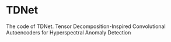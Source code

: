 # TDNet
The code of TDNet.
Tensor Decomposition-Inspired Convolutional Autoencoders for Hyperspectral Anomaly Detection
